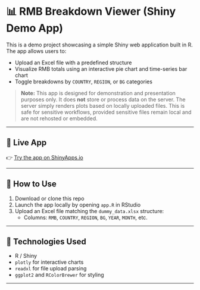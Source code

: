 # 📊 RMB Breakdown Viewer (Shiny Demo App)

This is a demo project showcasing a simple Shiny web application built in R. The app allows users to:

- Upload an Excel file with a predefined structure
- Visualize RMB totals using an interactive pie chart and time-series bar chart
- Toggle breakdowns by `COUNTRY`, `REGION`, or `BG` categories

> **Note:** This app is designed for demonstration and presentation purposes only. It does **not** store or process data on the server. The server simply renders plots based on locally uploaded files. This is safe for sensitive workflows, provided sensitive files remain local and are not rehosted or embedded.

---

## 🔗 Live App

👉 [Try the app on ShinyApps.io](https://h-hedman.shinyapps.io/demo_shiny/)

---

## 📁 How to Use

1. Download or clone this repo
2. Launch the app locally by opening `app.R` in RStudio
3. Upload an Excel file matching the `dummy_data.xlsx` structure:
   - Columns: `RMB`, `COUNTRY`, `REGION`, `BG`, `YEAR`, `MONTH`, etc.

---

## 🧪 Technologies Used

- R / Shiny
- `plotly` for interactive charts
- `readxl` for file upload parsing
- `ggplot2` and `RColorBrewer` for styling

---
